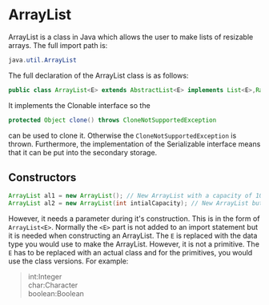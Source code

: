 ArrayList
===
ArrayList is a class in Java which allows the user to make lists of resizable arrays. The full import path is:
```java
java.util.ArrayList
```
The full declaration of the ArrayList class is as follows:
```java
public class ArrayList<E> extends AbstractList<E> implements List<E>,RandomAccess,Clonable,Serializable
```
It implements the Clonable interface so the
```java
protected Object clone() throws CloneNotSupportedException
``` 
can be used to clone it. Otherwise the `CloneNotSupportedException` is thrown. Furthermore, the implementation of the Serializable interface means that it can be put into the secondary storage. 

Constructors
------------
```java
ArrayList al1 = new ArrayList(); // New ArrayList with a capacity of 10 at instantisation
ArrayList al2 = new ArrayList(int intialCapacity); // New ArrayList but a the parameter of this constructor indicates the capacity
```

However, it needs a parameter during it's construction. This is in the form of `ArrayList<E>`. Normally the `<E>` part is not added to an import statement but it is needed when constructing an ArrayList. The `E` is replaced with the data type you would use to make the ArrayList. However, it is not a primitive. The `E` has to be replaced with an actual class and for the primitives, you would use the class versions. For example:  
> int:Integer  
> char:Character  
> boolean:Boolean  
